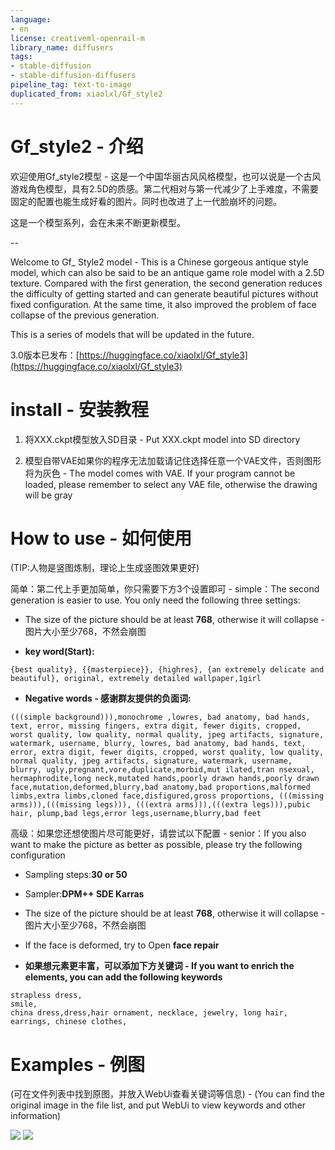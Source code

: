 ```yaml
---
language:
- en
license: creativeml-openrail-m
library_name: diffusers
tags:
- stable-diffusion
- stable-diffusion-diffusers
pipeline_tag: text-to-image
duplicated_from: xiaolxl/Gf_style2
---
```

# Gf_style2 - 介绍

欢迎使用Gf_style2模型 - 这是一个中国华丽古风风格模型，也可以说是一个古风游戏角色模型，具有2.5D的质感。第二代相对与第一代减少了上手难度，不需要固定的配置也能生成好看的图片。同时也改进了上一代脸崩坏的问题。

这是一个模型系列，会在未来不断更新模型。

--

Welcome to Gf_ Style2 model - This is a Chinese gorgeous antique style model, which can also be said to be an antique game role model with a 2.5D texture. Compared with the first generation, the second generation reduces the difficulty of getting started and can generate beautiful pictures without fixed configuration. At the same time, it also improved the problem of face collapse of the previous generation.

This is a series of models that will be updated in the future.

3.0版本已发布：[https://huggingface.co/xiaolxl/Gf_style3](https://huggingface.co/xiaolxl/Gf_style3)

# install - 安装教程

1. 将XXX.ckpt模型放入SD目录 - Put XXX.ckpt model into SD directory

2. 模型自带VAE如果你的程序无法加载请记住选择任意一个VAE文件，否则图形将为灰色 - The model comes with VAE. If your program cannot be loaded, please remember to select any VAE file, otherwise the drawing will be gray

# How to use - 如何使用

(TIP:人物是竖图炼制，理论上生成竖图效果更好)

简单：第二代上手更加简单，你只需要下方3个设置即可 - simple：The second generation is easier to use. You only need the following three settings:

- The size of the picture should be at least **768**, otherwise it will collapse - 图片大小至少768，不然会崩图

- **key word(Start):**
```
{best quality}, {{masterpiece}}, {highres}, {an extremely delicate and beautiful}, original, extremely detailed wallpaper,1girl
```

- **Negative words - 感谢群友提供的负面词:**
```
(((simple background))),monochrome ,lowres, bad anatomy, bad hands, text, error, missing fingers, extra digit, fewer digits, cropped, worst quality, low quality, normal quality, jpeg artifacts, signature, watermark, username, blurry, lowres, bad anatomy, bad hands, text, error, extra digit, fewer digits, cropped, worst quality, low quality, normal quality, jpeg artifacts, signature, watermark, username, blurry, ugly,pregnant,vore,duplicate,morbid,mut ilated,tran nsexual, hermaphrodite,long neck,mutated hands,poorly drawn hands,poorly drawn face,mutation,deformed,blurry,bad anatomy,bad proportions,malformed limbs,extra limbs,cloned face,disfigured,gross proportions, (((missing arms))),(((missing legs))), (((extra arms))),(((extra legs))),pubic hair, plump,bad legs,error legs,username,blurry,bad feet
```

高级：如果您还想使图片尽可能更好，请尝试以下配置 - senior：If you also want to make the picture as better as possible, please try the following configuration

- Sampling steps:**30 or 50**

- Sampler:**DPM++ SDE Karras**

- The size of the picture should be at least **768**, otherwise it will collapse - 图片大小至少768，不然会崩图

- If the face is deformed, try to Open **face repair**

- **如果想元素更丰富，可以添加下方关键词 - If you want to enrich the elements, you can add the following keywords**
```
strapless dress,
smile, 
china dress,dress,hair ornament, necklace, jewelry, long hair, earrings, chinese clothes,
```

# Examples - 例图

(可在文件列表中找到原图，并放入WebUi查看关键词等信息) - (You can find the original image in the file list, and put WebUi to view keywords and other information)

<img src=https://huggingface.co/xiaolxl/Gf_style2/resolve/main/examples/a1.png>

<img src=https://huggingface.co/xiaolxl/Gf_style2/resolve/main/examples/a2.png>